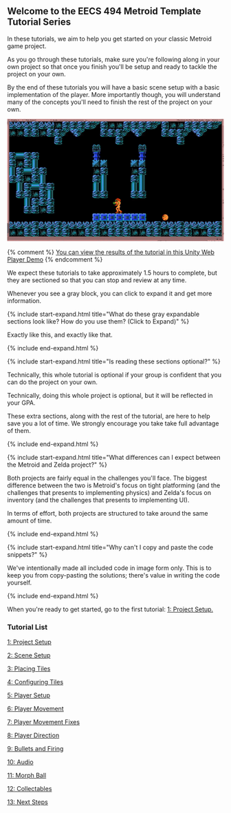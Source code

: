 ## Welcome to the EECS 494 Metroid Template Tutorial Series

In these tutorials, we aim to help you get started on your classic Metroid game project. 

As you go through these tutorials, make sure you're following along in your own project so that once you finish you'll be setup and ready to tackle the project on your own.

By the end of these tutorials you will have a basic scene setup with a basic implementation of the player. More importantly though, you will understand many of the concepts you'll need to finish the rest of the project on your own.

![Final](./12/Final.GIF)

{% comment %}
[You can view the results of the tutorial in this Unity Web Player Demo](./Demo)
{% endcomment %}

We expect these tutorials to take approximately 1.5 hours to complete, but they are sectioned so that you can stop and review at any time.

Whenever you see a gray block, you can click to expand it and get more information.

{% include start-expand.html title="What do these gray expandable sections look like? How do you use them? (Click to Expand)" %} 
  <p>Exactly like this, and exactly like that.</p>
{% include end-expand.html %}

{% include start-expand.html title="Is reading these sections optional?" %} 
  <p>Technically, this whole tutorial is optional if your group is confident that you can do the project on your own.</p>
  <p>Technically, doing this whole project is optional, but it will be reflected in your GPA.</p>
  <p>These extra sections, along with the rest of the tutorial, are here to help save you a lot of time. We strongly encourage you take take full advantage of them.</p>
{% include end-expand.html %}

{% include start-expand.html title="What differences can I expect between the Metroid and Zelda project?" %} 
  <p>Both projects are fairly equal in the challenges you'll face. The biggest difference between the two is Metroid's focus on tight platforming (and the challenges that presents to implementing physics) and Zelda's focus on inventory (and the challenges that presents to implementing UI).</p>
  <p>In terms of effort, both projects are structured to take around the same amount of time.</p>
{% include end-expand.html %}

{% include start-expand.html title="Why can't I copy and paste the code snippets?" %} 
    <p>We've intentionally made all included code in image form only. This is to keep you from copy-pasting the solutions; there's value in writing the code yourself.</p>
{% include end-expand.html %}

When you're ready to get started, go to the first tutorial: [1: Project Setup.](./01-ProjectSetup)

### Tutorial List

[1: Project Setup](./01-ProjectSetup)

[2: Scene Setup](./02-SceneSetup)

[3: Placing Tiles](./03-PlacingTiles)

[4: Configuring Tiles](./04-ConfiguringTiles)

[5: Player Setup](./05-PlayerSetup)

[6: Player Movement](./06-PlayerMovement)

[7: Player Movement Fixes](./07-PlayerMovementFixes)

[8: Player Direction](./08-PlayerDirection)

[9: Bullets and Firing](./09-BulletsAndFiring)

[10: Audio](./10-Audio)

[11: Morph Ball](./11-MorphBall)

[12: Collectables](./12-Collectables)

[13: Next Steps](./13-NextSteps)

